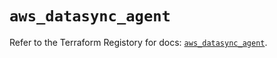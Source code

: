 # `aws_datasync_agent`

Refer to the Terraform Registory for docs: [`aws_datasync_agent`](https://registry.terraform.io/providers/hashicorp/aws/5.13.0/docs/resources/datasync_agent).
